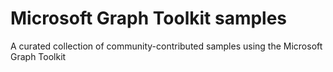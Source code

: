 # Microsoft Graph Toolkit samples
A curated collection of community-contributed samples using the Microsoft Graph Toolkit
